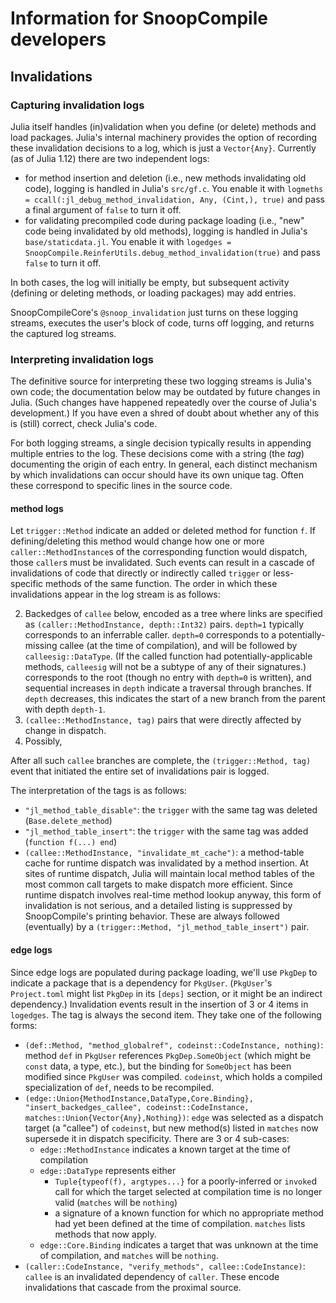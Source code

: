 # Information for SnoopCompile developers

## Invalidations

### Capturing invalidation logs

Julia itself handles (in)validation when you define (or delete) methods and load packages. Julia's internal machinery provides the option of recording these invalidation decisions to a log, which is just a `Vector{Any}`. Currently (as of Julia 1.12) there are two independent logs:

- for method insertion and deletion (i.e., new methods invalidating old code), logging is handled in Julia's `src/gf.c`. You enable it with `logmeths = ccall(:jl_debug_method_invalidation, Any, (Cint,), true)` and pass a final argument of `false` to turn it off.
- for validating precompiled code during package loading (i.e., "new" code being invalidated by old methods), logging is handled in Julia's `base/staticdata.jl`. You enable it with `logedges = SnoopCompile.ReinferUtils.debug_method_invalidation(true)` and pass `false` to turn it off.

In both cases, the log will initially be empty, but subsequent activity (defining or deleting methods, or loading packages) may add entries.

SnoopCompileCore's `@snoop_invalidation` just turns on these logging streams, executes the user's block of code, turns off logging, and returns the captured log streams.

### Interpreting invalidation logs

The definitive source for interpreting these two logging streams is Julia's own code; the documentation below may be outdated by future changes in Julia. (Such changes have happened repeatedly over the course of Julia's development.) If you have even a shred of doubt about whether any of this is (still) correct, check Julia's code.

For both logging streams, a single decision typically results in appending multiple entries to the log. These decisions come with a string (the *tag*) documenting the origin of each entry. In general, each distinct mechanism by which invalidations can occur should have its own unique tag. Often these correspond to specific lines in the source code.

#### method logs

Let `trigger::Method` indicate an added or deleted method for function `f`. If defining/deleting this method would change how one or more `caller::MethodInstance`s of the corresponding function would dispatch, those `caller`s must be invalidated. Such events can result in a cascade of invalidations of code that directly or indirectly called `trigger` or less-specific methods of the same function. The order in which these invalidations appear in the log stream is as follows:

2. Backedges of `callee` below, encoded as a tree where links are specified as `(caller::MethodInstance, depth::Int32)` pairs.
  `depth=1` typically corresponds to an inferrable caller. `depth=0` corresponds to a potentially-missing callee (at the time of compilation), and will be followed by `calleesig::DataType`. (If the called function had potentially-applicable methods, `calleesig` will not be a subtype of any of their signatures.) corresponds to the root (though no entry with `depth=0` is written), and sequential increases in `depth` indicate a traversal through branches. If `depth` decreases, this indicates the start of a new branch from the parent with depth `depth-1`.
1. `(callee::MethodInstance, tag)` pairs that were directly affected by change in dispatch.
3. Possibly,

After all such `callee` branches are complete, the `(trigger::Method, tag)` event that initiated the entire set of invalidations pair is logged.

The interpretation of the tags is as follows:

- `"jl_method_table_disable"`: the `trigger` with the same tag was deleted (`Base.delete_method`)
- `"jl_method_table_insert"`: the `trigger` with the same tag was added (`function f(...) end`)
- `(callee::MethodInstance, "invalidate_mt_cache")`: a method-table cache for runtime dispatch was invalidated by a method insertion. At sites of runtime dispatch, Julia will maintain local method tables of the most common call targets to make dispatch more efficient. Since runtime dispatch involves real-time method lookup anyway, this form of invalidation is not serious, and a detailed listing is suppressed by SnoopCompile's printing behavior. These are always followed (eventually) by a `(trigger::Method, "jl_method_table_insert")` pair.

#### edge logs

Since edge logs are populated during package loading, we'll use `PkgDep` to indicate a package that is a dependency for `PkgUser`. (`PkgUser`'s `Project.toml` might list `PkgDep` in its `[deps]` section, or it might be an indirect dependency.)
Invalidation events result in the insertion of 3 or 4 items in `logedges`. The tag is always the second item. They take one of the following forms:

- `(def::Method, "method_globalref", codeinst::CodeInstance, nothing)`: method `def` in `PkgUser` references `PkgDep.SomeObject` (which might be `const` data, a type, etc.), but the binding for `SomeObject` has been modified since `PkgUser` was compiled. `codeinst`, which holds a compiled specialization of `def`, needs to be recompiled.
- `(edge::Union{MethodInstance,DataType,Core.Binding}, "insert_backedges_callee", codeinst::CodeInstance, matches::Union{Vector{Any},Nothing})`: `edge` was selected as a dispatch target (a "callee") of `codeinst`, but new method(s) listed in `matches` now supersede it in dispatch specificity. There are 3 or 4 sub-cases:
  * `edge::MethodInstance` indicates a known target at the time of compilation
  * `edge::DataType` represents either
    + `Tuple{typeof(f), argtypes...}` for a poorly-inferred or `invoke`d call for which the target selected at compilation time is no longer valid (`matches` will be `nothing`)
    + a signature of a known function for which no appropriate method had yet been defined at the time of compilation. `matches` lists methods that now apply.
  * `edge::Core.Binding` indicates a target that was unknown at the time of compilation, and `matches` will be `nothing`.
- `(caller::CodeInstance, "verify_methods", callee::CodeInstance)`: `callee` is an invalidated dependency of `caller`. These encode invalidations that cascade from the proximal source.
